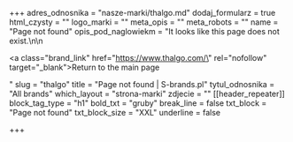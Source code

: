 +++
adres_odnosnika = "nasze-marki/thalgo.md"
dodaj_formularz = true
html_czysty = ""
logo_marki = ""
meta_opis = ""
meta_robots = ""
name = "Page not found"
opis_pod_naglowiekm = "It looks like this page does not exist.\n\n    <p><a class=\"brand_link\" href=\"https://www.thalgo.com/\" rel=\"nofollow\" target=\"_blank\">Return to the main page</a></p>"
slug = "thalgo"
title = "Page not found | S-brands.pl"
tytul_odnosnika = "All brands"
which_layout = "strona-marki"
zdjecie = ""
[[header_repeater]]
block_tag_type = "h1"
bold_txt = "gruby"
break_line = false
txt_block = "Page not found"
txt_block_size = "XXL"
underline = false

+++
